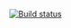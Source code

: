 [![Build status](https://ci.appveyor.com/api/projects/status/mww9sgsmlfy0l27m?svg=true)](https://ci.appveyor.com/project/Budenovsky/aqa-hw-2-2-card-with-delivery)
